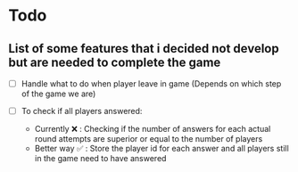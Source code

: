 # Todo

## List of some features that i decided not develop but are needed to complete the game

- [ ] Handle what to do when player leave in game (Depends on which step of the game we are)

- [ ] To check if all players answered:
  - Currently :x: : Checking if the number of answers for each actual round attempts are superior or equal to the number of players
  - Better way :white_check_mark: : Store the player id for each answer and all players still in the game need to have answered
